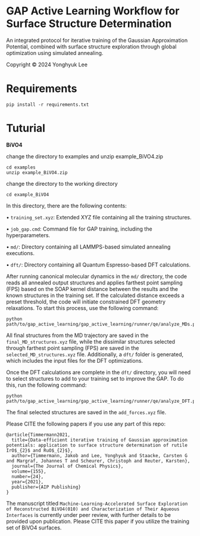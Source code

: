 # GAP Active Learning Workflow for Surface Structure Determination

An integrated protocol for iterative training of the Gaussian Approximation Potential, combined with surface structure exploration through global optimization using simulated annealing.

Copyright © 2024 Yonghyuk Lee

# Requirements

`pip install -r requirements.txt`

# Tuturial

**BiVO4**

change the directory to examples and unzip example_BiVO4.zip

```
cd examples
unzip example_BiVO4.zip
```

change the directory to the working directory

```
cd example_BiVO4
```

In this directory, there are the following contents:

• `training_set.xyz`: Extended XYZ file containing all the training structures.

• `job_gap.cmd`: Command file for GAP training, including the hyperparameters.

• `md/`: Directory containing all LAMMPS-based simulated annealing executions.

• `dft/`: Directory containing all Quantum Espresso-based DFT calculations.

After running canonical molecular dynamics in the `md/` directory, the code reads all annealed output structures and applies farthest point sampling (FPS) based on the SOAP kernel distance between the results and the known structures in the training set. If the calculated distance exceeds a preset threshold, the code will initiate constrained DFT geometry relaxations. To start this process, use the following command:

```
python path/to/gap_active_learning/gap_active_learning/runner/qe/analyze_MDs.py
```

All final structures from the MD trajectory are saved in the `final_MD_structures.xyz` file, while the dissimilar structures selected through farthest point sampling (FPS) are saved in the `selected_MD_structures.xyz` file. Additionally, a `dft/` folder is generated, which includes the input files for the DFT optimizations.

Once the DFT calculations are complete in the `dft/` directory, you will need to select structures to add to your training set to improve the GAP. To do this, run the following command:

```
python path/to/gap_active_learning/gap_active_learning/runner/qe/analyze_DFT.py
```

The final selected structures are saved in the `add_forces.xyz` file.

Please CITE the following papers if you use any part of this repo:

```
@article{Timmermann2021,
  title={Data-efficient iterative training of Gaussian approximation potentials: application to surface structure determination of rutile IrO$_{2}$ and RuO$_{2}$},
  author={Timmermann, Jakob and Lee, Yonghyuk and Staacke, Carsten G and Margraf, Johannes T and Scheurer, Christoph and Reuter, Karsten},
  journal={The Journal of Chemical Physics},
  volume={155},
  number={24},
  year={2021},
  publisher={AIP Publishing}
}
```

The manuscript titled `Machine-Learning-Accelerated Surface Exploration of Reconstructed BiVO4(010) and Characterization of Their Aqueous Interfaces` is currently under peer review, with further details to be provided upon publication. Please CITE this paper if you utilize the training set of BiVO4 surfaces.
